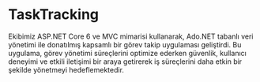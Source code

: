 # TaskTracking
Ekibimiz ASP.NET Core 6 ve MVC mimarisi kullanarak, Ado.NET tabanlı veri yönetimi ile donatılmış kapsamlı bir görev takip uygulaması geliştirdi. Bu uygulama, görev yönetimi süreçlerini optimize ederken güvenlik, kullanıcı deneyimi ve etkili iletişimi bir araya getirerek iş süreçlerini daha etkin bir şekilde yönetmeyi hedeflemektedir.
